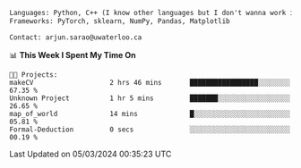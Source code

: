 ```txt
Languages: Python, C++ (I know other languages but I don't wanna work in em)
Frameworks: PyTorch, sklearn, NumPy, Pandas, Matplotlib

Contact: arjun.sarao@uwaterloo.ca
```

<!--START_SECTION:waka-->
📊 **This Week I Spent My Time On** 

```text
🐱‍💻 Projects: 
makeCV                   2 hrs 46 mins       █████████████████░░░░░░░░   67.35 % 
Unknown Project          1 hr 5 mins         ███████░░░░░░░░░░░░░░░░░░   26.65 % 
map_of_world             14 mins             █░░░░░░░░░░░░░░░░░░░░░░░░   05.81 % 
Formal-Deduction         0 secs              ░░░░░░░░░░░░░░░░░░░░░░░░░   00.19 % 
```


 Last Updated on 05/03/2024 00:35:23 UTC
<!--END_SECTION:waka-->
